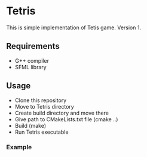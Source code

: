 # Tetris

This is simple implementation of Tetis game.
Version 1.

## Requirements

- G++ compiler
- SFML library

## Usage

- Clone this repository
- Move to Tetris directory
- Create build directory and move there
- Give path to CMakeLists.txt file (cmake ..)
- Build (make)
- Run Tetris executable

### Example



